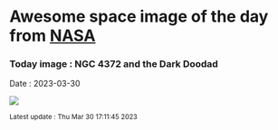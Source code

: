
# Awesome space image of the day from [NASA](https://api.nasa.gov/)

### Today image : NGC 4372 and the Dark Doodad
Date : 2023-03-30

![](https://apod.nasa.gov/apod/image/2303/Doodad200mmAPOD1024crop.jpg)

<small>Latest update : Thu Mar 30 17:11:45 2023</small>
        